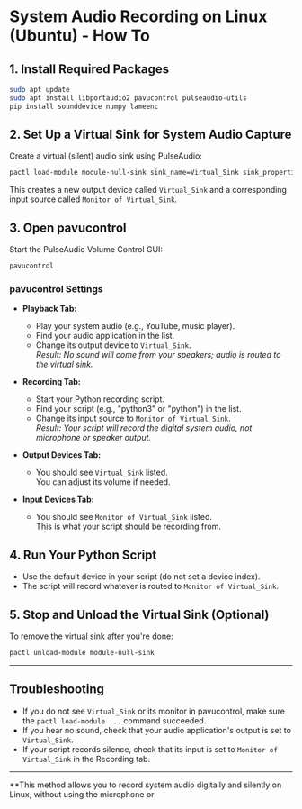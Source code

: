 # System Audio Recording on Linux (Ubuntu) - How To

## 1. Install Required Packages

```bash
sudo apt update
sudo apt install libportaudio2 pavucontrol pulseaudio-utils
pip install sounddevice numpy lameenc
```

## 2. Set Up a Virtual Sink for System Audio Capture

Create a virtual (silent) audio sink using PulseAudio:

```bash
pactl load-module module-null-sink sink_name=Virtual_Sink sink_properties=device.description=Virtual_Sink
```

This creates a new output device called `Virtual_Sink` and a corresponding input source called `Monitor of Virtual_Sink`.

## 3. Open pavucontrol

Start the PulseAudio Volume Control GUI:

```bash
pavucontrol
```

### pavucontrol Settings

- **Playback Tab:**  
  - Play your system audio (e.g., YouTube, music player).
  - Find your audio application in the list.
  - Change its output device to `Virtual_Sink`.  
    *Result: No sound will come from your speakers; audio is routed to the virtual sink.*

- **Recording Tab:**  
  - Start your Python recording script.
  - Find your script (e.g., "python3" or "python") in the list.
  - Change its input source to `Monitor of Virtual_Sink`.  
    *Result: Your script will record the digital system audio, not microphone or speaker output.*

- **Output Devices Tab:**  
  - You should see `Virtual_Sink` listed.  
    You can adjust its volume if needed.

- **Input Devices Tab:**  
  - You should see `Monitor of Virtual_Sink` listed.  
    This is what your script should be recording from.

## 4. Run Your Python Script

- Use the default device in your script (do not set a device index).
- The script will record whatever is routed to `Monitor of Virtual_Sink`.

## 5. Stop and Unload the Virtual Sink (Optional)

To remove the virtual sink after you're done:

```bash
pactl unload-module module-null-sink
```

---

## Troubleshooting

- If you do not see `Virtual_Sink` or its monitor in pavucontrol, make sure the `pactl load-module ...` command succeeded.
- If you hear no sound, check that your audio application's output is set to `Virtual_Sink`.
- If your script records silence, check that its input is set to `Monitor of Virtual_Sink` in the Recording tab.

---

**This method allows you to record system audio digitally and silently on Linux, without using the microphone or